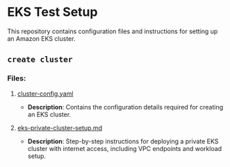 
# EKS Test Setup

This repository contains configuration files and instructions for setting up an Amazon EKS cluster.

##  `create cluster`

### Files:

1. [cluster-config.yaml](create%20cluster/cluster-config.yaml)
   - **Description**: Contains the configuration details required for creating an EKS cluster.

2. [eks-private-cluster-setup.md](create%20cluster/eks-private-cluster-setup.md)
   - **Description**: Step-by-step instructions for deploying a private EKS cluster with internet access, including VPC endpoints and workload setup.

